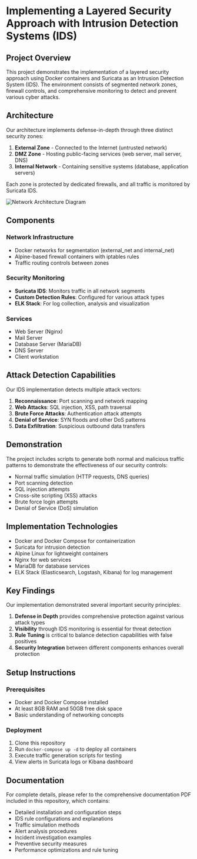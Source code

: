 # Implementing a Layered Security Approach with Intrusion Detection Systems (IDS)

## Project Overview

This project demonstrates the implementation of a layered security approach using Docker containers and Suricata as an Intrusion Detection System (IDS). The environment consists of segmented network zones, firewall controls, and comprehensive monitoring to detect and prevent various cyber attacks.

## Architecture

Our architecture implements defense-in-depth through three distinct security zones:

1. **External Zone** - Connected to the Internet (untrusted network)
2. **DMZ Zone** - Hosting public-facing services (web server, mail server, DNS)
3. **Internal Network** - Containing sensitive systems (database, application servers)

Each zone is protected by dedicated firewalls, and all traffic is monitored by Suricata IDS.

![Network Architecture Diagram](network_diagram.png)

## Components

### Network Infrastructure
- Docker networks for segmentation (external_net and internal_net)
- Alpine-based firewall containers with iptables rules
- Traffic routing controls between zones

### Security Monitoring
- **Suricata IDS**: Monitors traffic in all network segments
- **Custom Detection Rules**: Configured for various attack types
- **ELK Stack**: For log collection, analysis and visualization

### Services
- Web Server (Nginx)
- Mail Server 
- Database Server (MariaDB)
- DNS Server
- Client workstation

## Attack Detection Capabilities

Our IDS implementation detects multiple attack vectors:

1. **Reconnaissance**: Port scanning and network mapping
2. **Web Attacks**: SQL injection, XSS, path traversal
3. **Brute Force Attacks**: Authentication attack attempts
4. **Denial of Service**: SYN floods and other DoS patterns
5. **Data Exfiltration**: Suspicious outbound data transfers

## Demonstration

The project includes scripts to generate both normal and malicious traffic patterns to demonstrate the effectiveness of our security controls:

- Normal traffic simulation (HTTP requests, DNS queries)
- Port scanning detection
- SQL injection attempts
- Cross-site scripting (XSS) attacks
- Brute force login attempts
- Denial of Service (DoS) simulation

## Implementation Technologies

- Docker and Docker Compose for containerization
- Suricata for intrusion detection
- Alpine Linux for lightweight containers
- Nginx for web services
- MariaDB for database services
- ELK Stack (Elasticsearch, Logstash, Kibana) for log management

## Key Findings

Our implementation demonstrated several important security principles:

1. **Defense in Depth** provides comprehensive protection against various attack types
2. **Visibility** through IDS monitoring is essential for threat detection
3. **Rule Tuning** is critical to balance detection capabilities with false positives
4. **Security Integration** between different components enhances overall protection

## Setup Instructions

### Prerequisites
- Docker and Docker Compose installed
- At least 8GB RAM and 50GB free disk space
- Basic understanding of networking concepts

### Deployment
1. Clone this repository
2. Run `docker-compose up -d` to deploy all containers
3. Execute traffic generation scripts for testing
4. View alerts in Suricata logs or Kibana dashboard

## Documentation

For complete details, please refer to the comprehensive documentation PDF included in this repository, which contains:

- Detailed installation and configuration steps
- IDS rule configurations and explanations
- Traffic simulation methods
- Alert analysis procedures
- Incident investigation examples
- Preventive security measures
- Performance optimizations and rule tuning
